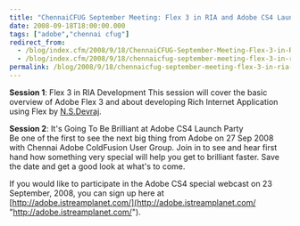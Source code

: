 ```yaml
---
title: "ChennaiCFUG September Meeting: Flex 3 in RIA and Adobe CS4 Launch Party"
date: 2008-09-18T18:00:00.000
tags: ["adobe","chennai cfug"]
redirect_from: 
  - /blog/index.cfm/2008/9/18/ChennaiCFUG-September-Meeting-Flex-3-in-RIA-and-Adobe-CS4-Launch-Party/
  - /blog/index.cfm/2008/9/18/chennaicfug-september-meeting-flex-3-in-ria-and-adobe-cs4-launch-party/
permalink: /blog/2008/9/18/chennaicfug-september-meeting-flex-3-in-ria-and-adobe-cs4-launch-party/
---
```

**Session 1**: Flex 3 in RIA Development
This session will cover the basic overview of Adobe Flex 3 and about developing Rich Internet Application using Flex by  [N.S.Devraj](http://nsdevaraj.wordpress.com/ "http://nsdevaraj.wordpress.com/").  

**Session 2**: It's Going To Be Brilliant at Adobe CS4 Launch Party  
Be one of the first to see the next big thing from Adobe on 27 Sep 2008 with Chennai Adobe ColdFusion User Group. Join in to see and hear first hand how something very special will help you get to brilliant faster. Save the date and get a good look at what's to come.  

If you would like to participate in the Adobe CS4 special webcast on 23 September, 2008, you can sign up here at  [http://adobe.istreamplanet.com/](http://adobe.istreamplanet.com/ "http://adobe.istreamplanet.com/").